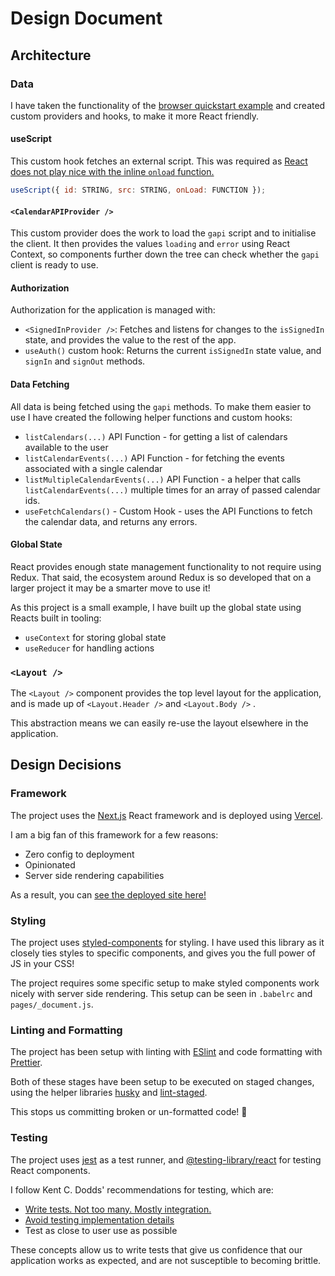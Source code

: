 # Design Document

## Architecture

### Data

I have taken the functionality of the [browser quickstart example](https://developers.google.com/calendar/quickstart/js) and created custom providers and hooks, to make it more React friendly.

#### useScript

This custom hook fetches an external script. This was required as [React does not play nice with the inline `onload` function.](https://github.com/facebook/react/issues/13863)

```javascript
useScript({ id: STRING, src: STRING, onLoad: FUNCTION });
```

#### `<CalendarAPIProvider />`

This custom provider does the work to load the `gapi` script and to initialise the client. It then provides the values `loading` and `error` using React Context, so components further down the tree can check whether the `gapi` client is ready to use.

#### Authorization

Authorization for the application is managed with:

- `<SignedInProvider />`: Fetches and listens for changes to the `isSignedIn` state, and provides the value to the rest of the app.
- `useAuth()` custom hook: Returns the current `isSignedIn` state value, and `signIn` and `signOut` methods.

#### Data Fetching

All data is being fetched using the `gapi` methods. To make them easier to use I have created the following helper functions and custom hooks:

- `listCalendars(...)` API Function - for getting a list of calendars available to the user
- `listCalendarEvents(...)` API Function - for fetching the events associated with a single calendar
- `listMultipleCalendarEvents(...)` API Function - a helper that calls `listCalendarEvents(...)` multiple times for an array of passed calendar ids.
- `useFetchCalendars()` - Custom Hook - uses the API Functions to fetch the calendar data, and returns any errors.

#### Global State

React provides enough state management functionality to not require using Redux. That said, the ecosystem around Redux is so developed that on a larger project it may be a smarter move to use it!

As this project is a small example, I have built up the global state using Reacts built in tooling:

- `useContext` for storing global state
- `useReducer` for handling actions

### `<Layout />`

The `<Layout />` component provides the top level layout for the application, and is made up of `<Layout.Header />` and `<Layout.Body />` .

This abstraction means we can easily re-use the layout elsewhere in the application.

## Design Decisions

### Framework

The project uses the [Next.js](https://nextjs.org/) React framework and is deployed using [Vercel](https://vercel.com/).

I am a big fan of this framework for a few reasons:

- Zero config to deployment
- Opinionated
- Server side rendering capabilities

As a result, you can [see the deployed site here!](https://bristol-to-toronto.vercel.app/)

### Styling

The project uses [styled-components](https://styled-components.com/) for styling. I have used this library as it closely ties styles to specific components, and gives you the full power of JS in your CSS!

The project requires some specific setup to make styled components work nicely with server side rendering. This setup can be seen in `.babelrc` and `pages/_document.js`.

### Linting and Formatting

The project has been setup with linting with [ESlint](https://eslint.org/) and code formatting with [Prettier](https://prettier.io/).

Both of these stages have been setup to be executed on staged changes, using the helper libraries [husky](https://github.com/typicode/husky) and [lint-staged](https://github.com/okonet/lint-staged).

This stops us committing broken or un-formatted code! 🎉

### Testing

The project uses [jest](https://jestjs.io/) as a test runner, and [@testing-library/react](https://testing-library.com/docs/react-testing-library/intro/) for testing React components.

I follow Kent C. Dodds' recommendations for testing, which are:

- [Write tests. Not too many. Mostly integration.](https://kentcdodds.com/blog/write-tests)
- [Avoid testing implementation details](https://kentcdodds.com/blog/testing-implementation-details)
- Test as close to user use as possible

These concepts allow us to write tests that give us confidence that our application works as expected, and are not susceptible to becoming brittle.

